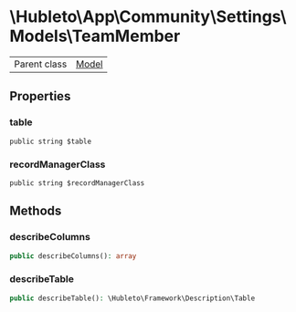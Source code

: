 
# \Hubleto\App\Community\Settings\Models\TeamMember
<table class='table-default dense'>
<tr><td>Parent class</td><td><a href="../../../../Erp/Model">Model</a></td></tr></table>


## Properties

### table

`public string $table`


### recordManagerClass

`public string $recordManagerClass`


## Methods

### describeColumns

```php
public describeColumns(): array
```


### describeTable

```php
public describeTable(): \Hubleto\Framework\Description\Table
```

